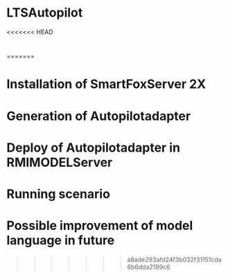 # LTSAutopilot

<<<<<<< HEAD
#
=======
# Installation of SmartFoxServer 2X

# Generation of Autopilotadapter

# Deploy of Autopilotadapter in RMIMODELServer

# Running scenario 

# Possible improvement of model language in future

>>>>>>> a8ade293afd24f3b032f31151cda6b6dda2199c6
